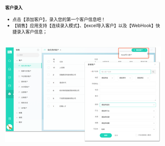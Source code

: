 #### 客户录入

* 点击【添加客户】，录入您的第一个客户信息吧！
* 【销售】应用支持【连续录入模式】、【excel导入客户】以及【WebHook】快捷录入客户信息；

# ![](/assets/客户录入3.png)
